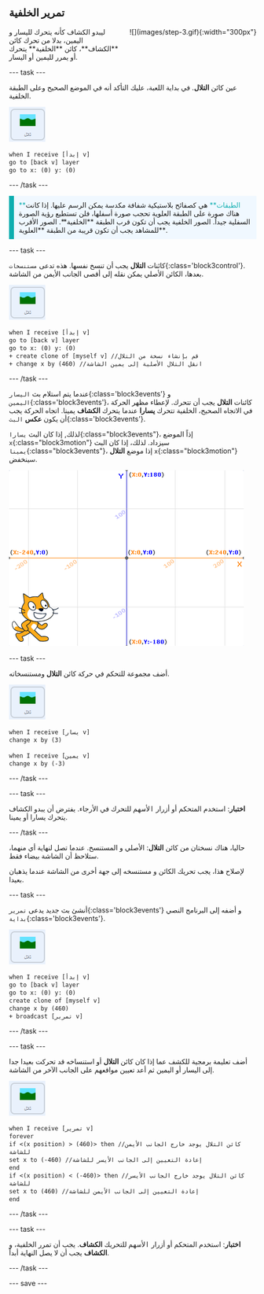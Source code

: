 ## تمرير الخلفية

<div style="display: flex; flex-wrap: wrap">
<div style="flex-basis: 200px; flex-grow: 1; margin-right: 15px;">
ليبدو الكشاف كأنه يتحرك لليسار و اليمين، بدلا من تحرك كائن **الكشاف**، كائن **الخلفية** يتحرك أو يمرر لليمين أو اليسار.
</div>
<div>
![](images/step-3.gif){:width="300px"}
</div>
</div>

--- task ---

عين كائن **التلال**. في بداية اللعبة، عليك التأكد أنه في الموضع الصحيح وعلى الطبقة الخلفية.

![كائن التلال.](images/hills-sprite.png)

```blocks3
when I receive [إبدأ v]
go to [back v] layer
go to x: (0) y: (0)
```

--- /task ---

<p style="border-left: solid; border-width:10px; border-color: #0faeb0; background-color: aliceblue; padding: 10px;">
<span style="color: #0faeb0">**الطبقات**</span> هي كصفائح بلاستيكية شفافة مكدسة يمكن الرسم عليها. إذا كانت هناك صورة على الطبقة العلوية تحجب صورة أسفلها، فلن تستطيع رؤية الصورة السفلية جيداً. الصور الخلفية يجب أن تكون قرب الطبقة **الخلفية**. الصور الأقرب للمشاهد يجب أن تكون قريبة من الطبقة **العلوية**.
</p>

--- task ---

كائنات **التلال** يجب أن تنسخ نفسها. هذه تدعى `مستنسخات`{:class='block3control'}. بعدها، الكائن الأصلي يمكن نقله إلى أقصى الجانب الأيمن من الشاشة.

![كائن التلال.](images/hills-sprite.png)

```blocks3
when I receive [إبدأ v]
go to [back v] layer
go to x: (0) y: (0)
+ create clone of [myself v] //قم بإنشاء نسخة من التلال
+ change x by (460) //انقل التلال الأصلية إلى يمين الشاشة
```

--- /task ---

عندما يتم استلام بث `اليسار`{:class='block3events'} و `اليمين`{:class='block3events'}، كائنات **التلال** يجب أن تتحرك. لإعطاء مظهر الحركة في الاتجاه الصحيح، الخلفية تتحرك **يسارا** عندما يتحرك **الكشاف** يمينا. اتجاه الحركة يجب أن يكون **عكس** `البث`{:class='block3events'}.

لذلك, إذا كان البث `يسارا`{:class="block3events"}، إذاً الموضع `x`{:class="block3motion"} سيزداد. لذلك، إذا كان البث `يمينا`{:class="block3events"}، إذا موضع **التلال** `x`{:class="block3motion"} سينخفض.

![منصة سكراتش تظهر بكائن في الزاوية أسفل يدك اليمنى و نظام إحداثيات x y يظهر كخلفية.](images/scratch-grid.png)

--- task ---

أضف مجموعة للتحكم في حركة كائن **التلال** ومستنسخاته.

![كائن التلال.](images/hills-sprite.png)

```blocks3
when I receive [يسار v]
change x by (3)

when I receive [يمين v]
change x by (-3)
```

--- /task ---

--- task ---

**اختبار**: استخدم المتحكم أو أزرار <kbd>الأسهم</kbd> للتحرك في الأرجاء. يفترض أن يبدو الكشاف يتحرك يسارا أو يمينا.

--- /task ---

حاليا، هناك نسختان من كائن **التلال**: الأصلي و المستنسخ. عندما تصل لنهاية أي منهما، ستلاحظ أن الشاشة بيضاء فقط.

لإصلاح هذا، يجب تحريك الكائن و مستنسخه إلى جهة أخرى من الشاشة عندما يذهبان بعيدا.

--- task ---

أنشئ بث جديد يدعى `تمرير`{:class='block3events'} و أضفه إلى البرنامج النصي `بداية`{:class='block3events'}.

![كائن التلال.](images/hills-sprite.png)

```blocks3
when I receive [إبدأ v]
go to [back v] layer
go to x: (0) y: (0)
create clone of [myself v]
change x by (460) 
+ broadcast [تمرير v]
```

--- /task ---

--- task ---

أضف تعليمة برمجية للكشف عما إذا كان كائن **التلال** أو استنساخه قد تحركت بعيدا جدا إلى اليسار أو اليمين ثم أعد تعيين مواقعهم على الجانب الآخر من الشاشة.

![كائن التلال.](images/hills-sprite.png)

```blocks3
when I receive [تمرير v]
forever
if <(x position) > (460)> then //كائن التلال يوجد خارج الجانب الأيمن للشاشة
set x to (-460) //إعادة التعيين إلى الجانب الأيسر للشاشة
end
if <(x position) < (-460)> then //كائن التلال يوجد خارج الجانب الأيسر للشاشة
set x to (460) //إعادة التعيين إلى الجانب الأيمن للشاشة
end
```

--- /task ---

--- task ---

**اختبار**: استخدم المتحكم أو أزرار <kbd>الأسهم</kbd> للتحريك **الكشاف**. يجب أن تمرر الخلفية، و **الكشاف** يجب أن لا يصل النهاية أبداً.

--- /task ---

--- save ---
